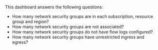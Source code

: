 This dashboard answers the following questions:

- How many network security groups are in each subscription, resource group and region?
- How many network security groups are not associated?
- How many network security groups do not have flow logs configured?
- How many network security groups have unrestricted ingress and egress?

